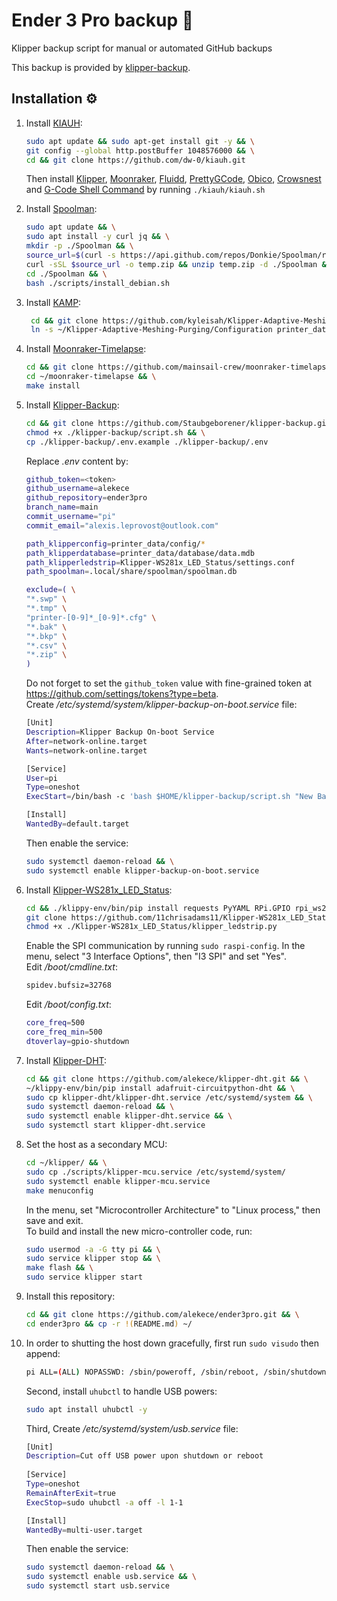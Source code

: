 # Ender 3 Pro backup 💾 
Klipper backup script for manual or automated GitHub backups 

This backup is provided by [klipper-backup](https://github.com/Staubgeborener/klipper-backup).

## Installation ⚙️
1. Install [KIAUH]:
   ```sh
   sudo apt update && sudo apt-get install git -y && \
   git config --global http.postBuffer 1048576000 && \
   cd && git clone https://github.com/dw-0/kiauh.git
   ```
   Then install [Klipper], [Moonraker], [Fluidd], [PrettyGCode], [Obico], [Crowsnest] and [G-Code Shell Command] by running `./kiauh/kiauh.sh`

2. Install [Spoolman]:
   ```sh
   sudo apt update && \
   sudo apt install -y curl jq && \
   mkdir -p ./Spoolman && \
   source_url=$(curl -s https://api.github.com/repos/Donkie/Spoolman/releases/latest | jq -r '.assets[] | select(.name == "spoolman.zip").browser_download_url') && \
   curl -sSL $source_url -o temp.zip && unzip temp.zip -d ./Spoolman && rm temp.zip && \
   cd ./Spoolman && \
   bash ./scripts/install_debian.sh
   ```

3. Install [KAMP]:
   ```sh
    cd && git clone https://github.com/kyleisah/Klipper-Adaptive-Meshing-Purging.git && \
    ln -s ~/Klipper-Adaptive-Meshing-Purging/Configuration printer_data/config/KAMP
   ```

4. Install [Moonraker-Timelapse]:
   ```sh
   cd && git clone https://github.com/mainsail-crew/moonraker-timelapse.git && \
   cd ~/moonraker-timelapse && \
   make install
   ```
   
5. Install [Klipper-Backup]:
   ```sh
   cd && git clone https://github.com/Staubgeborener/klipper-backup.git && \
   chmod +x ./klipper-backup/script.sh && \
   cp ./klipper-backup/.env.example ./klipper-backup/.env
   ```
   Replace *.env* content by:
   ```sh
   github_token=<token>
   github_username=alekece
   github_repository=ender3pro
   branch_name=main
   commit_username="pi"
   commit_email="alexis.leprovost@outlook.com"
   
   path_klipperconfig=printer_data/config/*
   path_klipperdatabase=printer_data/database/data.mdb
   path_klipperledstrip=Klipper-WS281x_LED_Status/settings.conf
   path_spoolman=.local/share/spoolman/spoolman.db
   
   exclude=( \
   "*.swp" \
   "*.tmp" \
   "printer-[0-9]*_[0-9]*.cfg" \
   "*.bak" \
   "*.bkp" \
   "*.csv" \
   "*.zip" \
   )
   ```
   Do not forget to set the `github_token` value with fine-grained token at https://github.com/settings/tokens?type=beta.  
   Create */etc/systemd/system/klipper-backup-on-boot.service* file:
   ```sh
   [Unit]
   Description=Klipper Backup On-boot Service
   After=network-online.target
   Wants=network-online.target
   
   [Service]
   User=pi
   Type=oneshot
   ExecStart=/bin/bash -c 'bash $HOME/klipper-backup/script.sh "New Backup on boot $(date +%%D)"'
   
   [Install]
   WantedBy=default.target
   ```
   Then enable the service:
   ```sh
   sudo systemctl daemon-reload && \
   sudo systemctl enable klipper-backup-on-boot.service
   ```
   
6. Install [Klipper-WS281x_LED_Status]:
   ```sh
   cd && ./klippy-env/bin/pip install requests PyYAML RPi.GPIO rpi_ws281x adafruit-circuitpython-neopixel && \
   git clone https://github.com/11chrisadams11/Klipper-WS281x_LED_Status.git && \
   chmod +x ./Klipper-WS281x_LED_Status/klipper_ledstrip.py
   ```
   Enable the SPI communication by running `sudo raspi-config`. In the menu, select "3 Interface Options", then "I3 SPI" and set "Yes".  
   Edit */boot/cmdline.txt*:
   ```sh
   spidev.bufsiz=32768
   ```
      Edit */boot/config.txt*:
   ```sh
   core_freq=500
   core_freq_min=500
   dtoverlay=gpio-shutdown
   ```
   
7. Install [Klipper-DHT]:
   ```sh
   cd && git clone https://github.com/alekece/klipper-dht.git && \
   ~/klippy-env/bin/pip install adafruit-circuitpython-dht && \
   sudo cp klipper-dht/klipper-dht.service /etc/systemd/system && \
   sudo systemctl daemon-reload && \
   sudo systemctl enable klipper-dht.service && \
   sudo systemctl start klipper-dht.service
   ```

8. Set the host as a secondary MCU:
   ```sh
   cd ~/klipper/ && \
   sudo cp ./scripts/klipper-mcu.service /etc/systemd/system/
   sudo systemctl enable klipper-mcu.service
   make menuconfig
   ```
   In the menu, set "Microcontroller Architecture" to "Linux process," then save and exit.  
   To build and install the new micro-controller code, run:
   ```sh
   sudo usermod -a -G tty pi && \
   sudo service klipper stop && \
   make flash && \
   sudo service klipper start
   ```
   
9. Install this repository:
   ```sh
   cd && git clone https://github.com/alekece/ender3pro.git && \
   cd ender3pro && cp -r !(README.md) ~/
   ```

10. In order to shutting the host down gracefully, first run `sudo visudo` then append:
    ```sh
    pi ALL=(ALL) NOPASSWD: /sbin/poweroff, /sbin/reboot, /sbin/shutdown
    ```
    Second, install `uhubctl` to handle USB powers:
    ```sh
    sudo apt install uhubctl -y
    ```
    Third, Create */etc/systemd/system/usb.service* file:
    ```sh
    [Unit]
    Description=Cut off USB power upon shutdown or reboot
      
    [Service]
    Type=oneshot
    RemainAfterExit=true
    ExecStop=sudo uhubctl -a off -l 1-1
    
    [Install]
    WantedBy=multi-user.target
    ```
    Then enable the service:
    ```sh
    sudo systemctl daemon-reload && \
    sudo systemctl enable usb.service && \
    sudo systemctl start usb.service
    ```

[KIAUH]: https://github.com/dw-0/kiauh
[Klipper]: https://www.klipper3d.org/
[Moonraker]: https://github.com/Arksine/moonraker
[Fluidd]: https://docs.fluidd.xyz/
[PrettyGCode]: https://github.com/Kragrathea/pgcode
[Obico]: https://www.obico.io/klipper.html
[Crowsnest]: https://github.com/mainsail-crew/crowsnest
[G-Code Shell Command]: https://github.com/dw-0/kiauh/blob/master/docs/gcode_shell_command.md
[Spoolman]: https://github.com/Donkie/Spoolman
[KAMP]: https://github.com/kyleisah/Klipper-Adaptive-Meshing-Purging
[Moonraker-Timelapse]: https://github.com/mainsail-crew/moonraker-timelapse
[Klipper-WS281x_LED_Status]: https://github.com/11chrisadams11/Klipper-WS281x_LED_Status
[Klipper-Backup]: https://github.com/Staubgeborener/klipper-backup
[Klipper-DHT]: https://github.com/alekece/klipper-dht
